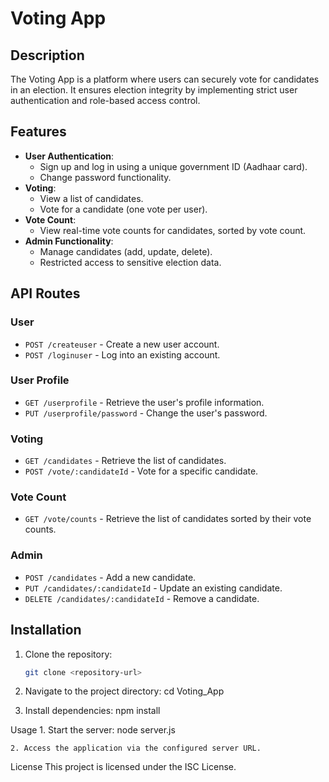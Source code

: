 # Voting App

## Description
The Voting App is a platform where users can securely vote for candidates in an election. It ensures election integrity by implementing strict user authentication and role-based access control.

## Features
- **User Authentication**:
  - Sign up and log in using a unique government ID (Aadhaar card).
  - Change password functionality.
- **Voting**:
  - View a list of candidates.
  - Vote for a candidate (one vote per user).
- **Vote Count**:
  - View real-time vote counts for candidates, sorted by vote count.
- **Admin Functionality**:
  - Manage candidates (add, update, delete).
  - Restricted access to sensitive election data.

## API Routes

### User
- `POST /createuser` - Create a new user account.
- `POST /loginuser` - Log into an existing account.

### User Profile
- `GET /userprofile` - Retrieve the user's profile information.
- `PUT /userprofile/password` - Change the user's password.

### Voting
- `GET /candidates` - Retrieve the list of candidates.
- `POST /vote/:candidateId` - Vote for a specific candidate.

### Vote Count
- `GET /vote/counts` - Retrieve the list of candidates sorted by their vote counts.

### Admin
- `POST /candidates` - Add a new candidate.
- `PUT /candidates/:candidateId` - Update an existing candidate.
- `DELETE /candidates/:candidateId` - Remove a candidate.

## Installation
1. Clone the repository:
   ```bash
   git clone <repository-url>

2. Navigate to the project directory:
    cd Voting_App

3. Install dependencies:
    npm install

Usage
    1. Start the server:
        node server.js

    2. Access the application via the configured server URL.

License
This project is licensed under the ISC License.

